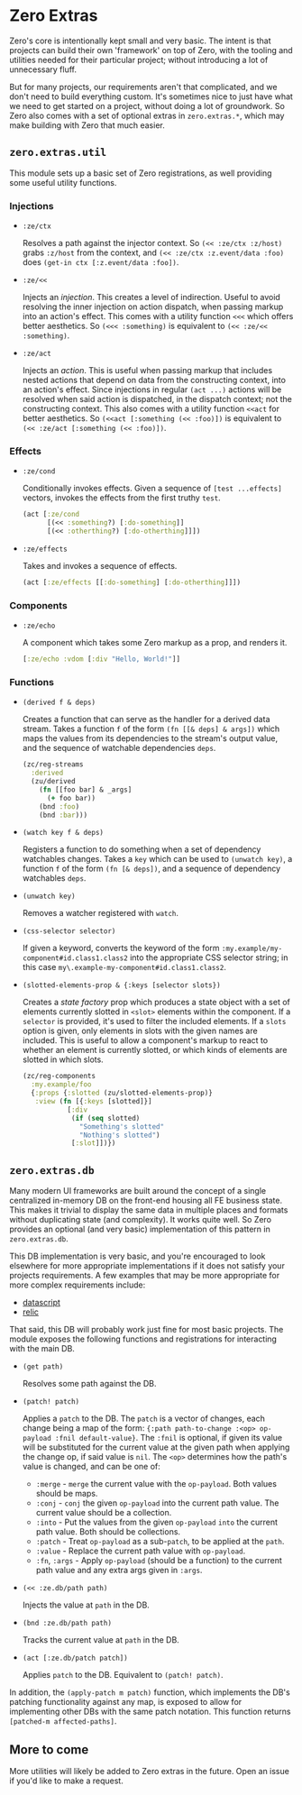 # Zero Extras
Zero's core is intentionally kept small and very basic.  The intent is that projects
can build their own 'framework' on top of Zero, with the tooling and utilities needed
for their particular project; without introducing a lot of unnecessary fluff.

But for many projects, our requirements aren't that complicated, and we don't need to
build everything custom.  It's sometimes nice to just have what we need to get started
on a project, without doing a lot of groundwork. So Zero also comes with a set of optional
extras in `zero.extras.*`, which may make building with Zero that much easier.

## `zero.extras.util`
This module sets up a basic set of Zero registrations, as well providing some useful
utility functions.

### Injections

- `:ze/ctx`
  
  Resolves a path against the injector context.  So `(<< :ze/ctx :z/host)` grabs `:z/host` from
  the context, and `(<< :ze/ctx :z.event/data :foo)` does `(get-in ctx [:z.event/data :foo])`.


- `:ze/<<`
  
  Injects an _injection_.  This creates a level of indirection.  Useful to avoid resolving the
  inner injection on action dispatch, when passing markup into an action's effect.  This comes
  with a utility function `<<<` which offers better aesthetics.  So `(<<< :something)` is
  equivalent to `(<< :ze/<< :something)`.


- `:ze/act`
  
  Injects an _action_.  This is useful when passing markup that includes nested actions that
  depend on data from the constructing context, into an action's effect.  Since injections in
  regular `(act ...)` actions will be resolved when said action is dispatched, in the dispatch
  context; not the constructing context.  This also comes with a utility function `<<act` for
  better aesthetics.  So `(<<act [:something (<< :foo)])` is equivalent to `(<< :ze/act [:something (<< :foo)])`.


### Effects

- `:ze/cond`
  
  Conditionally invokes effects.  Given a sequence of `[test ...effects]` vectors, invokes the
  effects from the first truthy `test`.

  ```clojure
  (act [:ze/cond
        [(<< :something?) [:do-something]]
        [(<< :otherthing?) [:do-otherthing]]])
  ```

- `:ze/effects`

  Takes and invokes a sequence of effects.

  ```clojure
  (act [:ze/effects [[:do-something] [:do-otherthing]]])
  ```

### Components

- `:ze/echo`

  A component which takes some Zero markup as a prop, and renders it.

  ```clojure
  [:ze/echo :vdom [:div "Hello, World!"]]
  ```

### Functions

- `(derived f & deps)`

  Creates a function that can serve as the handler for a derived data stream.  Takes
  a function `f` of the form `(fn [[& deps] & args])` which maps the values from
  its dependencies to the stream's output value, and the sequence of watchable dependencies
  `deps`.

  ```clojure
  (zc/reg-streams
    :derived
    (zu/derived
      (fn [[foo bar] & _args]
        (+ foo bar))
      (bnd :foo)
      (bnd :bar)))
  ```

- `(watch key f & deps)`
  
  Registers a function to do something when a set of dependency watchables changes.  Takes
  a `key` which can be used to `(unwatch key)`, a function `f` of the form `(fn [& deps])`,
  and a sequence of dependency watchables `deps`.


- `(unwatch key)`
  
  Removes a watcher registered with `watch`.


- `(css-selector selector)`

  If given a keyword, converts the keyword of the form `:my.example/my-component#id.class1.class2`
  into the appropriate CSS selector string; in this case `my\.example-my-component#id.class1.class2`.


- `(slotted-elements-prop & {:keys [selector slots})`
  
  Creates a _state factory_ prop which produces a state object with a set of elements currently slotted
  in `<slot>` elements within the component.  If a `selector` is provided, it's used to filter the
  included elements.  If a `slots` option is given, only elements in slots with the given names
  are included.  This is useful to allow a component's markup to react to whether an element is
  currently slotted, or which kinds of elements are slotted in which slots.

  ```clojure
  (zc/reg-components
    :my.example/foo
    {:props {:slotted (zu/slotted-elements-prop)}
     :view (fn [{:keys [slotted]}]
             [:div
              (if (seq slotted)
                "Something's slotted"
                "Nothing's slotted")
              [:slot]])})
  ```

## `zero.extras.db`
Many modern UI frameworks are built around the concept of a single centralized in-memory DB on the front-end
housing all FE business state.  This makes it trivial to display the same data in multiple places and formats
without duplicating state (and complexity).  It works quite well.  So Zero provides an optional (and very basic)
implementation of this pattern in `zero.extras.db`.

This DB implementation is very basic, and you're encouraged to look elsewhere for more appropriate implementations
if it does not satisfy your projects requirements.  A few examples that may be more appropriate for more complex
requirements include:

- [datascript](https://github.com/tonsky/datascript)
- [relic](https://github.com/wotbrew/relic)

That said, this DB will probably work just fine for most basic projects.  The module exposes the following
functions and registrations for interacting with the main DB.

- `(get path)`

  Resolves some path against the DB.


- `(patch! patch)`
  
  Applies a `patch` to the DB.  The `patch` is a vector of changes, each change being a map of the form:
  `{:path path-to-change :<op> op-payload :fnil default-value}`.  The `:fnil` is optional, if given its
  value will be substituted for the current value at the given path when applying the change op, if said
  value is `nil`.  The `<op>` determines how the path's value is changed, and can be one of:
  
  - `:merge` - `merge` the current value with the `op-payload`.  Both values should be maps.
  - `:conj` - `conj` the given `op-payload` into the current path value.  The current value should be a collection.
  - `:into` - Put the values from the given `op-payload` `into` the current path value.  Both should be collections.
  - `:patch` - Treat `op-payload` as a sub-`patch`, to be applied at the `path`.
  - `:value` - Replace the current path value with `op-payload`.
  - `:fn`, `:args` - Apply `op-payload` (should be a function) to the current path value and any extra args given 
     in `:args`.

- `(<< :ze.db/path path)`

  Injects the value at `path` in the DB.

- `(bnd :ze.db/path path)`

  Tracks the current value at `path` in the DB.

- `(act [:ze.db/patch patch])`

  Applies `patch` to the DB.  Equivalent to `(patch! patch)`.

In addition, the `(apply-patch m patch)` function, which implements the DB's patching functionality against
any map, is exposed to allow for implementing other DBs with the same patch notation.  This function returns
`[patched-m affected-paths]`.


## More to come
More utilities will likely be added to Zero extras in the future.  Open an issue if you'd like to make
a request.